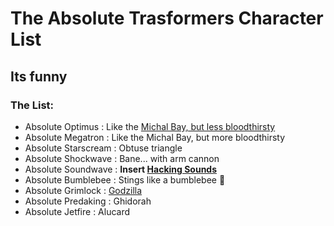 # The Absolute Trasformers Character List
## Its funny

### The List:

- Absolute Optimus : Like the [Michal Bay, but less bloodthirsty](https://youtu.be/DgQHgy7Nmkk?si=Cla9T0hX3LvxKQnL)
- Absolute Megatron : Like the Michal Bay, but more bloodthirsty
- Absolute Starscream : Obtuse triangle
- Absolute Shockwave : Bane... with arm cannon
- Absolute Soundwave : **Insert [Hacking Sounds](https://youtu.be/PDE9b5iU8vI?si=OC3UTFj2mHxujJ2w)**
- Absolute Bumblebee : Stings like a bumblebee 🐝
- Absolute Grimlock : [Godzilla](https://youtu.be/lT_GHXBdHhs?si=dTRqOtmM68N7Nn6U)
- Absolute Predaking : Ghidorah
- Absolute Jetfire : Alucard
